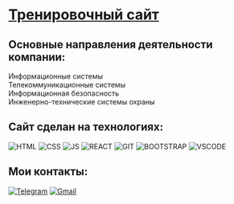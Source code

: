 # [Тренировочный сайт](https://skb-gwgn4fmjt-evgeniyol.vercel.app/)

## Основные направления деятельности компании:
Информационные системы<br>
Телекоммуникационные системы<br>
Информационная безопасность<br>
Инженерно-технические системы охраны 

## Сайт сделан на технологиях:
![HTML](https://img.shields.io/badge/HTML-2980B9?style=for-the-badge&logo=html5&logoColor=white)
![CSS](https://img.shields.io/badge/CSS-2980B9?&style=for-the-badge&logo=css3&logoColor=white)
![JS](https://img.shields.io/badge/-JAVASCRIPT-2980B9?style=for-the-badge&logo=javascript&logoColor=#E67E22)
![REACT](https://img.shields.io/badge/-REACT-2980B9?style=for-the-badge&logo=react&logoColor=#E67E22)
![GIT](https://img.shields.io/badge/-git-2980B9?style=for-the-badge&logo=git&)
![BOOTSTRAP](https://img.shields.io/badge/-BOOTSTRAP-2980B9?style=for-the-badge&logo=bootstrap&)
![VSCODE](https://img.shields.io/badge/-vscode-2980B9?style=for-the-badge&logo=visualstudiocode&)

## Мои контакты:

[![Telegram](https://img.shields.io/badge/-Telegram-090d11?style=for-the-badge&logo=Telegram)](https://t.me/Evgeniy321123)
[![Gmail](https://img.shields.io/badge/-Gmail-090d11?style=for-the-badge&logo=Gmail&)](mailto:evgeniy.olyanskii@gmail.com)